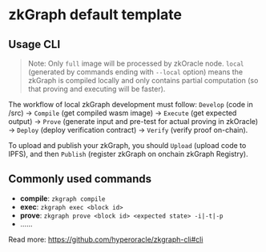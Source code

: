 # zkGraph default template


## Usage CLI

> Note: Only `full` image will be processed by zkOracle node. `local` (generated by commands ending with `--local` option) means the zkGraph is compiled locally and only contains partial computation (so that proving and executing will be faster).

The workflow of local zkGraph development must follow: `Develop` (code in /src) -> `Compile` (get compiled wasm image) -> `Execute` (get expected output) -> `Prove` (generate input and pre-test for actual proving in zkOracle) -> `Deploy` (deploy verification contract) -> `Verify` (verify proof on-chain).

To upload and publish your zkGraph, you should `Upload` (upload code to IPFS), and then `Publish` (register zkGraph on onchain zkGraph Registry).


## Commonly used commands

- **compile**: `zkgraph compile`
- **exec**: `zkgraph exec <block id>`
- **prove**: `zkgraph prove <block id> <expected state> -i|-t|-p`  
- ……

Read more: https://github.com/hyperoracle/zkgraph-cli#cli
